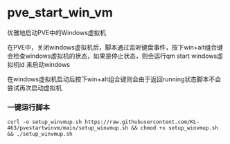 # pve_start_win_vm
优雅地启动PVE中的Windows虚拟机

在PVE中，关闭windows虚拟机后，脚本通过监听键盘事件，按下win+alt组合键会检查windows虚拟机的状态，如果是停止状态，则会运行qm start windows虚拟机id 来启动windows

在windows虚拟机启动后按下win+alt组合键则会由于返回running状态脚本不会尝试再次启动虚拟机



### 一键运行脚本

```
curl -o setup_winvmup.sh https://raw.githubusercontent.com/KL-463/pvestartwinvm/main/setup_winvmup.sh && chmod +x setup_winvmup.sh && ./setup_winvmup.sh
```
